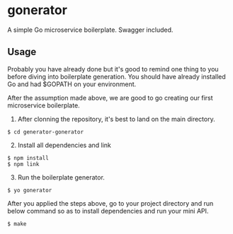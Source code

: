 # gonerator
A simple Go microservice boilerplate. Swagger included.

## Usage
Probably you have already done but it's good to remind one thing to you before diving into boilerplate generation. You should have already installed Go and had $GOPATH on your environment.

After the assumption made above, we are good to go creating our first microservice boilerplate.

1. After clonning the repository, it's best to land on the main directory. 
```
$ cd generator-gonerator
```

2. Install all dependencies and link
```
$ npm install
$ npm link
```

3. Run the boilerplate generator.
```
$ yo gonerator
```

After you applied the steps above, go to your project directory and run below command so as to install dependencies and run your mini API.
```
$ make
```